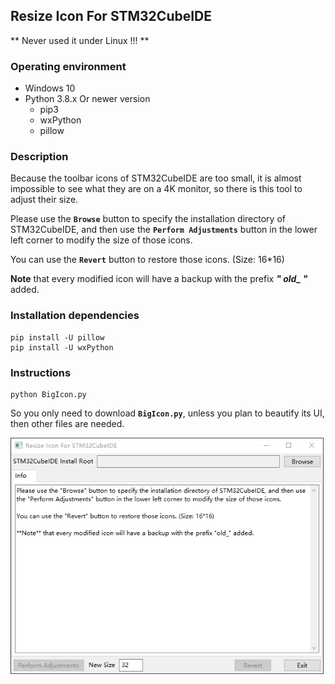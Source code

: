 ## Resize Icon For STM32CubeIDE

** Never used it under Linux !!! **

### Operating environment

- Windows 10
- Python 3.8.x Or newer version
  - pip3
  - wxPython
  - pillow 

### Description

Because the toolbar icons of STM32CubeIDE are too small, it is almost impossible to see what they are on a 4K monitor, so there is this tool to adjust their size.

Please use the **`Browse`** button to specify the installation directory of STM32CubeIDE, and then use the **`Perform Adjustments`** button in the lower left corner to modify the size of those icons.

You can use the **`Revert`** button to restore those icons. (Size: 16*16)

**Note** that every modified icon will have a backup with the prefix ***" old_ "*** added.

### Installation dependencies

```shell
pip install -U pillow
pip install -U wxPython
```

### Instructions

```shell
python BigIcon.py
```

So you only need to download **`BigIcon.py`**, unless you plan to beautify its UI, then other files are needed.

<img src="Image/image-20210406090624647.png" alt="image-20210406090624647" style="zoom: 80%;" />
